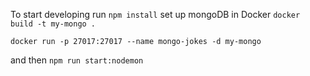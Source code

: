 
To start developing run `npm install`
set up mongoDB in Docker
`docker build -t my-mongo .`

`docker run -p 27017:27017 --name mongo-jokes -d my-mongo`

 and then `npm run start:nodemon`
